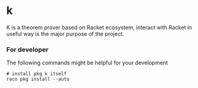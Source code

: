 # k

K is a theorem prover based on Racket ecosystem, interact with Racket in useful way is the major purpose of the project.

### For developer

The following commands might be helpful for your development

```shell
# install pkg k itself
raco pkg install --auto
```
